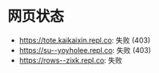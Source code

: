 # 网页状态
- https://tote.kaikaixin.repl.co: 失败 (403)
- https://su--yoyholee.repl.co: 失败 (403)
- https://rows--zixk.repl.co: 失败

